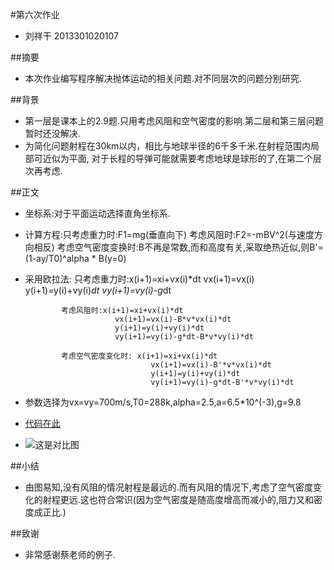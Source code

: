 #第六次作业
- 刘祥干 2013301020107
 
##摘要
- 本次作业编写程序解决抛体运动的相关问题.对不同层次的问题分别研究.

##背景
- 第一层是课本上的2.9题.只用考虑风阻和空气密度的影响.第二层和第三层问题暂时还没解决.
- 为简化问题射程在30km以内，相比与地球半径的6千多千米.在射程范围内局部可近似为平面,
  对于长程的导弹可能就需要考虑地球是球形的了,在第二个层次再考虑.

##正文
- 坐标系:对于平面运动选择直角坐标系.
- 计算方程:只考虑重力时:F1=mg(垂直向下) 
           考虑风阻时:F2=-mBV^2(与速度方向相反)
           考虑空气密度变换时:B不再是常数,而和高度有关,采取绝热近似,则B'=(1-ay/T0)^alpha * B(y=0)
           
- 采用欧拉法:
             只考虑重力时:x(i+1)=xi+vx(i)*dt
                          vx(i+1)=vx(i)
                          y(i+1)=y(i)+vy(i)*dt
                          vy(i+1)=vy(i)-g*dt
                          
              考虑风阻时:x(i+1)=xi+vx(i)*dt
                          vx(i+1)=vx(i)-B*v*vx(i)*dt
                          y(i+1)=y(i)+vy(i)*dt
                          vy(i+1)=vy(i)-g*dt-B*v*vy(i)*dt
                          
              考虑空气密度变化时: x(i+1)=xi+vx(i)*dt
                                  vx(i+1)=vx(i)-B'*v*vx(i)*dt
                                  y(i+1)=y(i)+vy(i)*dt
                                  vy(i+1)=vy(i)-g*dt-B'*v*vy(i)*dt      
                                
- 参数选择为vx=vy=700m/s,T0=288k,alpha=2.5,a=6.5*10^(-3),g=9.8
- [代码在此]()
- ![这是对比图]()

##小结
- 由图易知,没有风阻的情况射程是最远的.而有风阻的情况下,考虑了空气密度变化的射程更远.这也符合常识(因为空气密度是随高度增高而减小的,阻力又和密度成正比.)

##致谢
- 非常感谢蔡老师的例子.
